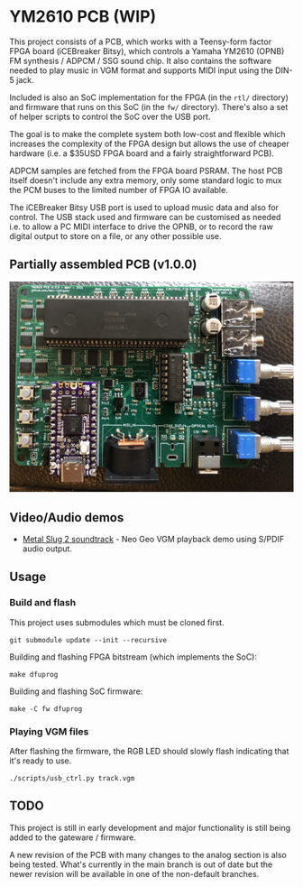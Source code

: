 # YM2610 PCB (WIP)

This project consists of a PCB, which works with a Teensy-form factor FPGA board (iCEBreaker Bitsy), which controls a Yamaha YM2610 (OPNB) FM synthesis / ADPCM / SSG sound chip. It also contains the software needed to play music in VGM format and supports MIDI input using the DIN-5 jack.

Included is also an SoC implementation for the FPGA (in the `rtl/` directory) and firmware that runs on this SoC (in the `fw/` directory). There's also a set of helper scripts to control the SoC over the USB port.

The goal is to make the complete system both low-cost and flexible which increases the complexity of the FPGA design but allows the use of cheaper hardware (i.e. a $35USD FPGA board and a fairly straightforward PCB).

ADPCM samples are fetched from the FPGA board PSRAM. The host PCB itself doesn't include any extra memory, only some standard logic to mux the PCM buses to the limited number of FPGA IO available.

The iCEBreaker Bitsy USB port is used to upload music data and also for control. The USB stack used and firmware can be customised as needed i.e. to allow a PC MIDI interface to drive the OPNB, or to record the raw digital output to store on a file, or any other possible use.

## Partially assembled PCB (v1.0.0)

![v1.0.0 PCB partially assembled](photo/pcb3.jpg)

## Video/Audio demos

* [Metal Slug 2 soundtrack](https://www.youtube.com/watch?v=nlexW8DgMvw) - Neo Geo VGM playback demo using S/PDIF audio output.

## Usage

### Build and flash

This project uses submodules which must be cloned first.

```
git submodule update --init --recursive
```

Building and flashing FPGA bitstream (which implements the SoC):

```
make dfuprog
```

Building and flashing SoC firmware:

```
make -C fw dfuprog
```

### Playing VGM files

After flashing the firmware, the RGB LED should slowly flash indicating that it's ready to use.

```
./scripts/usb_ctrl.py track.vgm
```

## TODO

This project is still in early development and major functionality is still being added to the gateware / firmware.

A new revision of the PCB with many changes to the analog section is also being tested. What's currently in the main branch is out of date but the newer revision will be available in one of the non-default branches.

